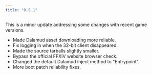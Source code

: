 ```yaml
---
title: "0.5.1"
---
```


This is a minor update addressing some changes with recent game versions.

* Made Dalamud asset downloading more reliable.
* Fix logging in when the 32-bit client disappeared.
* Made the source tarballs slightly smaller.
* Bypass the official FFXIV website browser check.
* Changed the default Dalamud inject method to "Entrypoint".
* More boot patch reliability fixes.
